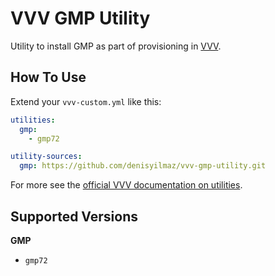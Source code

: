 # VVV GMP Utility

Utility to install GMP as part of provisioning in [VVV](https://github.com/varying-vagrant-vagrants/vvv/).

## How To Use

Extend your `vvv-custom.yml` like this:

```yml
utilities:
  gmp:
    - gmp72

utility-sources:
  gmp: https://github.com/denisyilmaz/vvv-gmp-utility.git
```

For more see the [official VVV documentation on utilities](https://varyingvagrantvagrants.org/docs/en-US/utilities/).

## Supported Versions

**GMP**

- `gmp72`
